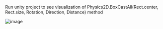 Run unity project to see visualization of Physics2D.BoxCastAll(Rect.center, Rect.size, Rotation, Direction, Distance) method

![image](https://github.com/Attosius/Unity-checker/assets/21027214/c8bd5768-7daf-4292-ad80-09bb874d17bf)
